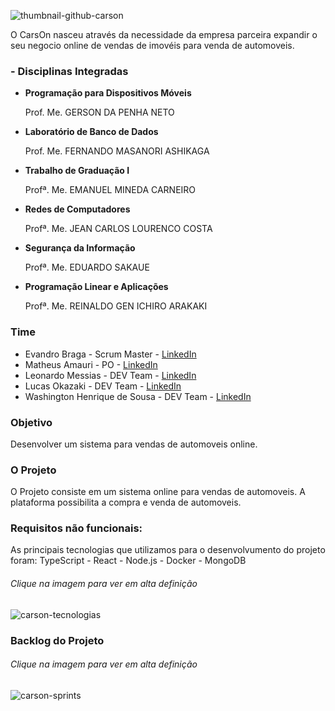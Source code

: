 ![thumbnail-github-carson](https://user-images.githubusercontent.com/54003876/133915388-a854039a-0590-4294-abf1-b1a3e2c30912.png)

O CarsOn nasceu através da necessidade da empresa parceira expandir o seu negocio online de vendas de imovéis para venda de automoveis.

### - Disciplinas Integradas

- **Programação para Dispositivos Móveis**

    Prof. Me. GERSON DA PENHA NETO

- **Laboratório de Banco de Dados**

    Prof. Me. FERNANDO MASANORI ASHIKAGA

- **Trabalho de Graduação I**

    Profª. Me. EMANUEL MINEDA CARNEIRO
 
- **Redes de Computadores**

    Profª. Me. JEAN CARLOS LOURENCO COSTA
        
- **Segurança da Informação**

    Profª. Me. EDUARDO SAKAUE
        
- **Programação Linear e Aplicações**

    Profª. Me. REINALDO GEN ICHIRO ARAKAKI
    

### Time

- Evandro Braga - Scrum Master - [LinkedIn](https://www.linkedin.com/in/evandro-rodrigues-de-melo-braga-1aa677149/)
- Matheus Amauri - PO - [LinkedIn](https://www.linkedin.com/in/matheus-campos-9b8550192)
- Leonardo Messias  - DEV Team - [LinkedIn](https://www.linkedin.com/in/leonardo-messias-89568818a/)
- Lucas Okazaki - DEV Team - [LinkedIn](https://www.linkedin.com/in/lucas-okazaki-83a1b0193/)
- Washington Henrique de Sousa - DEV Team - [LinkedIn](https://www.linkedin.com/in/justhenrique/)

### Objetivo

Desenvolver um sistema para vendas de automoveis online.

### O Projeto

O Projeto consiste em um sistema online para vendas de automoveis. A plataforma possibilita a compra e venda de automoveis.

### Requisitos não funcionais:
As principais tecnologias que utilizamos para o desenvolvumento do projeto foram: TypeScript - React - Node.js - Docker - MongoDB
###### *Clique na imagem para ver em alta definição*
![carson-tecnologias](https://user-images.githubusercontent.com/54003876/133913883-b2548894-17a7-4958-909e-8b110eb760d8.png)

### Backlog do Projeto
###### *Clique na imagem para ver em alta definição*
![carson-sprints](https://user-images.githubusercontent.com/54003876/133915263-0b1b4475-1711-4739-9ea0-4ed7e24ccf2f.png)

